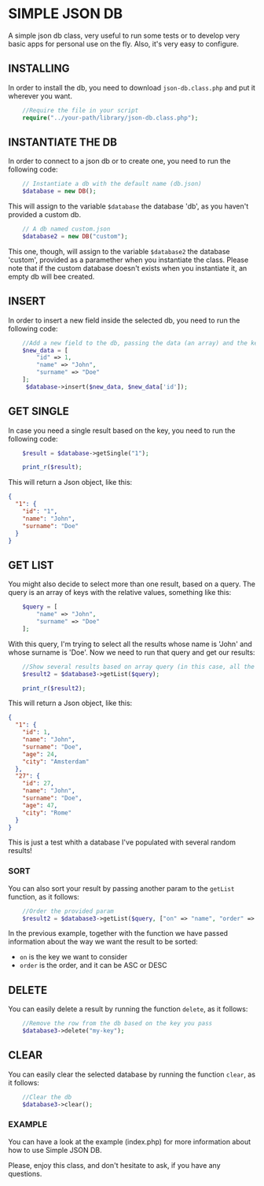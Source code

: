 # SIMPLE JSON DB

A simple json db class, very useful to run some tests or to develop very basic apps for personal use on the fly. Also, it's very easy to configure.

## INSTALLING

In order to install the db, you need to download `json-db.class.php` and put it wherever you want.

```php
    //Require the file in your script
    require("../your-path/library/json-db.class.php");
```

## INSTANTIATE THE DB

In order to connect to a json db or to create one, you need to run the following code:

```php
    // Instantiate a db with the default name (db.json)
    $database = new DB();
```

This will assign to the variable `$database` the database 'db', as you haven't provided a custom db.

```php
    // A db named custom.json
    $database2 = new DB("custom");
```

This one, though, will assign to the variable `$database2` the database 'custom', provided as a paramether when you instantiate the class.
Please note that if the custom database doesn't exists when you instantiate it, an empty db will bee created.

## INSERT

In order to insert a new field inside the selected db, you need to run the following code:

```php
    //Add a new field to the db, passing the data (an array) and the key (in this case, the id, but you can choose a custom one)
    $new_data = [
        "id" => 1,
        "name" => "John",
        "surname" => "Doe"
    ];
     $database->insert($new_data, $new_data['id']);
```

## GET SINGLE

In case you need a single result based on the key, you need to run the following code:

```php
    $result = $database->getSingle("1");

    print_r($result);
```

This will return a Json object, like this:

```json
{
  "1": {
    "id": "1",
    "name": "John",
    "surname": "Doe"
  }
}
```

## GET LIST

You might also decide to select more than one result, based on a query.
The query is an array of keys with the relative values, something like this:

```php
    $query = [
        "name" => "John",
        "surname" => "Doe"
    ];
```

With this query, I'm trying to select all the results whose name is 'John' and whose surname is 'Doe'.
Now we need to run that query and get our results:

```php
    //Show several results based on array query (in this case, all the fields with name: "John" and surname: "Doe")
    $result2 = $database3->getList($query);

    print_r($result2);
```

This will return a Json object, like this:

```json
{
  "1": {
    "id": 1,
    "name": "John",
    "surname": "Doe",
    "age": 24,
    "city": "Amsterdam"
  },
  "27": {
    "id": 27,
    "name": "John",
    "surname": "Doe",
    "age": 47,
    "city": "Rome"
  }
}
```

This is just a test whith a database I've populated with several random results!

### SORT

You can also sort your result by passing another param to the `getList` function, as it follows:

```php
    //Order the provided param
    $result2 = $database3->getList($query, ["on" => "name", "order" => "ASC"]);
```

In the previous example, together with the function we have passed information about the way we want the result to be sorted:

- `on` is the key we want to consider
- `order` is the order, and it can be ASC or DESC

## DELETE

You can easily delete a result by running the function `delete`, as it follows:

```php
    //Remove the row from the db based on the key you pass
    $database3->delete("my-key");
```

## CLEAR

You can easily clear the selected database by running the function `clear`, as it follows:

```php
    //Clear the db
    $database3->clear();
```

### EXAMPLE

You can have a look at the example (index.php) for more information about how to use Simple JSON DB.

Please, enjoy this class, and don't hesitate to ask, if you have any questions.
